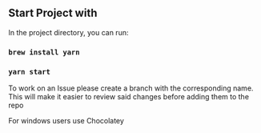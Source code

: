 ## Start Project with

In the project directory, you can run:

### `brew install yarn`
### `yarn start`



To work on an Issue please create a branch with the corresponding name.
This will make it easier to review said changes before adding them to the repo

For windows users use Chocolatey
